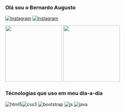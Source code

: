 
  ### Olá sou o Bernardo Augusto 

[![Instagram](https://img.shields.io/badge/Instagram-E4405F?style=for-the-badge&logo=instagram&logoColor=white)](https://www.instagram.com/accounts/onetap/?next=%2F)
[![Instagram](https://img.shields.io/badge/LinkedIn-0077B5?style=for-the-badge&logo=linkedin&logoColor=white)](https://www.linkedin.com/in/bernardo-mattos-08868220b/)

<img height="180em" src="https://github-readme-stats.vercel.app/api?username=BernardoAugustoRitzel&theme=dracula&show_icons=true&locale=pt-br&title_color=FFFFFF&text__color=FFFFFF&icon_color=00D9B5&bg_color=DEG,051937,00456A,007789,00A88C&border_color=2F4858&include_all_commits=true&count_private=true"/>
<img height="180em" src="https://github-readme-stats.vercel.app/api/top-langs/?username=BernardoAugustoRitzel&theme=dracula&layout=compact&locale=pt-br&title_color=FFFFFF&text__color=FFFFFF&bg_color=DEG,00A88C,007789,00456A,051937&border_color=2F4858&langs_count=5"/>

### Técnologias que uso em meu dia-a-dia


<img src="https://img.shields.io/badge/HTML5-E34F26?style=for-the-badge&logo=html5&logoColor=white" alt="html5"><img src="https://img.shields.io/badge/CSS3-1572B6?style=for-the-badge&logo=css3&logoColor=white" alt="css3">
<img src="https://img.shields.io/badge/Bootstrap-563D7C?style=for-the-badge&logo=bootstrap&logoColor=white" alt="bootstrap">
<img src="https://img.shields.io/badge/JavaScript-F7DF1E?style=for-the-badge&logo=javascript&logoColor=black" alt="js">
<img src="https://img.shields.io/badge/Java-ED8B00?style=for-the-badge&logo=java&logoColor=white" alt="java">
